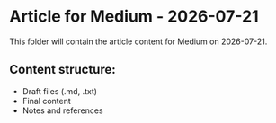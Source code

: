 # Article for Medium - 2026-07-21

This folder will contain the article content for Medium on 2026-07-21.

## Content structure:
- Draft files (.md, .txt)
- Final content
- Notes and references
